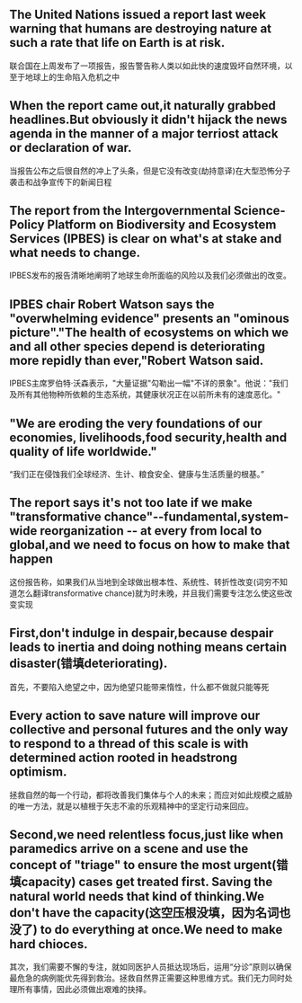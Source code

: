 ## The United Nations issued a report last week warning that humans are destroying nature at such a rate that life on Earth is at risk.

<!-- notecardId: 1761299949767 -->

联合国在上周发布了一项报告，报告警告称人类以如此快的速度毁坏自然环境，以至于地球上的生命陷入危机之中

## When the report came out,it naturally grabbed headlines.But obviously it didn't hijack the news agenda in the manner of a major terriost attack or declaration of war.

<!-- notecardId: 1761299949771 -->

当报告公布之后很自然的冲上了头条，但是它没有改变(劫持意译)在大型恐怖分子袭击和战争宣传下的新闻日程

## The report from the Intergovernmental Science-Policy Platform on Biodiversity and Ecosystem Services (IPBES) is clear on what's at **stake** and what needs to change.

<!-- notecardId: 1761299949774 -->

IPBES发布的报告清晰地阐明了地球生命所面临的风险以及我们必须做出的改变。

## IPBES chair Robert Watson says the "**overwhelming** evidence" presents an "ominous picture"."The health of ecosystems on which we and all other species depend is **deteriorating** more repidly than ever,"Robert Watson said.

<!-- notecardId: 1761299949779 -->

IPBES主席罗伯特·沃森表示，"大量证据"勾勒出一幅"不详的景象"。他说："我们及所有其他物种所依赖的生态系统，其健康状况正在以前所未有的速度恶化。"

## "We are **eroding** the very foundations of our economies, livelihoods,food security,health and quality of life worldwide."

<!-- notecardId: 1761299949781 -->
“我们正在侵蚀我们全球经济、生计、粮食安全、健康与生活质量的根基。”

## The report says it's not too late if we make "transformative chance"--fundamental,system-wide reorganization -- at every from local to global,and we need to focus on how to make that happen

<!-- notecardId: 1761299949784 -->

这份报告称，如果我们从当地到全球做出根本性、系统性、转折性改变(词穷不知道怎么翻译transformative chance)就为时未晚，并且我们需要专注怎么使这些改变实现

## First,don't indulge in despair,because despair leads to inertia and doing nothing means certain **disaster(错填deteriorating)**.

<!-- notecardId: 1761299949788 -->

首先，不要陷入绝望之中，因为绝望只能带来惰性，什么都不做就只能等死

## Every action to save nature will improve our collective and personal futures and the only way to respond to a thread of this scale is with determined action rooted in headstrong optimism.

<!-- notecardId: 1761299949792 -->

拯救自然的每一个行动，都将改善我们集体与个人的未来；而应对如此规模之威胁的唯一方法，就是以植根于矢志不渝的乐观精神中的坚定行动来回应。

## Second,we need relentless focus,just like when paramedics arrive on a scene and use the concept of "triage" to ensure the most **urgent(错填capacity)** cases get treated first. Saving the natural world needs that kind of thinking.We don't have the **capacity(这空压根没填，因为名词也没了)** to do everything at once.We need to make hard chioces.

<!-- notecardId: 1761299949796 -->

其次，我们需要不懈的专注，就如同医护人员抵达现场后，运用“分诊”原则以确保最危急的病例能优先得到救治。拯救自然界正需要这种思维方式。我们无力同时处理所有事情，因此必须做出艰难的抉择。